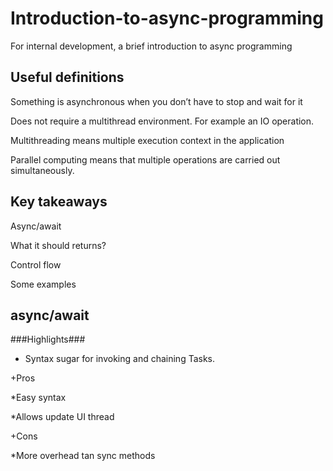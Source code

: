 # Introduction-to-async-programming
For internal development, a brief introduction to async programming

Useful definitions
--------------------
Something is asynchronous when you don’t have to stop and wait for it

Does not require a multithread environment. For example an IO operation.

Multithreading means multiple execution context in the application

Parallel computing means that multiple operations are carried out simultaneously.

Key takeaways
--------------------
Async/await

What it should returns?

Control flow

Some examples

async/await
--------------------
###Highlights###

* Syntax sugar for invoking and chaining Tasks.

+Pros
  
  *Easy syntax
  
  *Allows update UI thread

+Cons

   *More overhead tan sync methods

